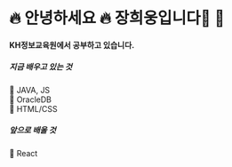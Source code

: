 

# 🔥 안녕하세요 🔥    장희웅입니다👏 👏

#### KH정보교육원에서 공부하고 있습니다.
##### 지금 배우고 있는 것
📒 JAVA, JS <br>
📗 OracleDB <br>
📘 HTML/CSS

##### 앞으로 배울 것
📙 React
